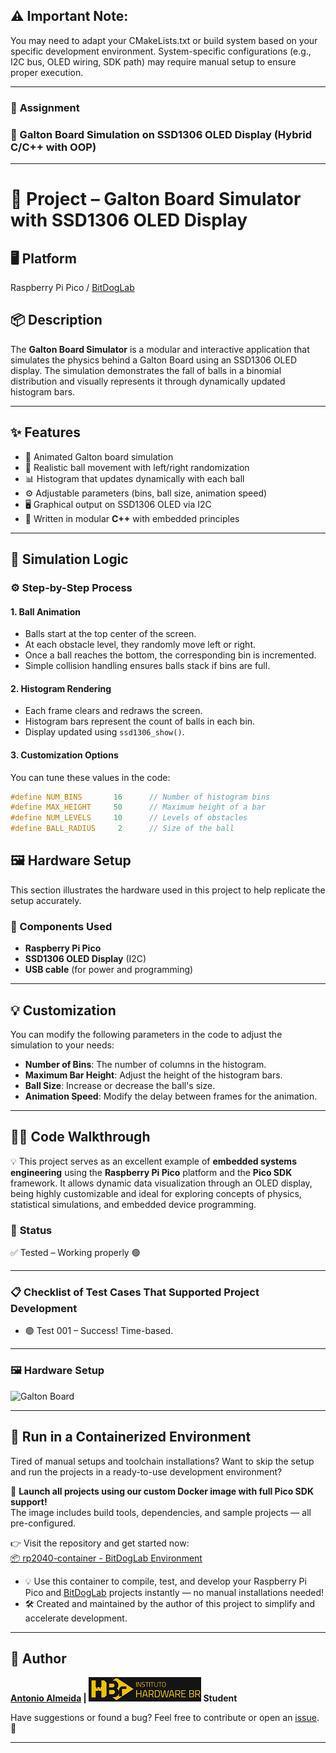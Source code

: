 ## ⚠️ Important Note:
You may need to adapt your CMakeLists.txt or build system based on your specific development environment. System-specific configurations (e.g., I2C bus, OLED wiring, SDK path) may require manual setup to ensure proper execution.

---

### 🚀 **Assignment**

### 📌 Galton Board Simulation on SSD1306 OLED Display (Hybrid C/C++ with OOP)

---

# 🧠 Project – **Galton Board Simulator** with SSD1306 OLED Display

## 🖥️ Platform
Raspberry Pi Pico / [BitDogLab](https://github.com/BitDogLab)

## 📦 Description
The **Galton Board Simulator** is a modular and interactive application that simulates the physics behind a Galton Board using an SSD1306 OLED display. The simulation demonstrates the fall of balls in a binomial distribution and visually represents it through dynamically updated histogram bars.

---

## ✨ Features

- 🎯 Animated Galton board simulation
- 🔄 Realistic ball movement with left/right randomization
- 📊 Histogram that updates dynamically with each ball
- ⚙️ Adjustable parameters (bins, ball size, animation speed)
- 🖥️ Graphical output on SSD1306 OLED via I2C
- 🧩 Written in modular **C++** with embedded principles

---

## 🧠 Simulation Logic

### ⚙️ Step-by-Step Process

#### 1. Ball Animation
- Balls start at the top center of the screen.
- At each obstacle level, they randomly move left or right.
- Once a ball reaches the bottom, the corresponding bin is incremented.
- Simple collision handling ensures balls stack if bins are full.

#### 2. Histogram Rendering
- Each frame clears and redraws the screen.
- Histogram bars represent the count of balls in each bin.
- Display updated using `ssd1306_show()`.

#### 3. Customization Options

You can tune these values in the code:

```cpp
#define NUM_BINS       16      // Number of histogram bins
#define MAX_HEIGHT     50      // Maximum height of a bar
#define NUM_LEVELS     10      // Levels of obstacles
#define BALL_RADIUS     2      // Size of the ball
```

## 🖼️ Hardware Setup

This section illustrates the hardware used in this project to help replicate the setup accurately.

### 🔧 Components Used

- **Raspberry Pi Pico**
- **SSD1306 OLED Display** (I2C)
- **USB cable** (for power and programming)

---

## 💡 Customization

You can modify the following parameters in the code to adjust the simulation to your needs:

- **Number of Bins**: The number of columns in the histogram.
- **Maximum Bar Height**: Adjust the height of the histogram bars.
- **Ball Size**: Increase or decrease the ball's size.
- **Animation Speed**: Modify the delay between frames for the animation.

---

## 🧑‍💻 Code Walkthrough

💡 This project serves as an excellent example of **embedded systems engineering** using the **Raspberry Pi Pico** platform and the **Pico SDK** framework. It allows dynamic data visualization through an OLED display, being highly customizable and ideal for exploring concepts of physics, statistical simulations, and embedded device programming.

### 🔧 **Status**

✅ Tested – Working properly 🟢

---

### 📋 **Checklist of Test Cases That Supported Project Development**

- 🟢 Test 001 – Success! Time-based.

---

### 🖼️ Hardware Setup

![Galton Board](./assets/galton_plus_plus.gif)

---

## 🐳 Run in a Containerized Environment

Tired of manual setups and toolchain installations? Want to skip the setup and run the projects in a ready-to-use development environment?

🚀 **Launch all projects using our custom Docker image with full Pico SDK support!**  
The image includes build tools, dependencies, and sample projects — all pre-configured.

👉 Visit the repository and get started now:  
[📦 rp2040-container - BitDogLab Environment](https://github.com/alfecjo/rp2040-container)

- 💡 Use this container to compile, test, and develop your Raspberry Pi Pico and [BitDogLab](https://github.com/BitDogLab) projects instantly — no manual installations needed!
- 🛠️ Created and maintained by the author of this project to simplify and accelerate development.

---

## 👤 Author
**[Antonio Almeida](https://alfecjo.github.io/) | [![HBr](./hbr.jpg)]([https://www.linkedin.com/company/hbrinstituto/posts/?feedView=all](https://hardware.org.br/)) Student**

Have suggestions or found a bug?
Feel free to contribute or open an [issue](https://github.com/alfecjo/antonio_almeida_embarcatech_HBr_2025/issues). 🚀

---
